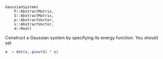 ```
GaussianSystem(
    P::AbstractMatrix,
    S::AbstractMatrix,
    p::AbstractVector,
    s::AbstractVector,
    σ::Real)
```

Construct a Gaussian system by specifying its energy function. You should set

```julia
σ  = dot(s, pinv(S) * s)
```
